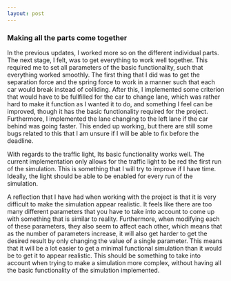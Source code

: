 ```yaml
---
layout: post
---
```


### Making all the parts come together

In the previous updates, I worked more so on the different individual parts. The next stage, I felt, was to get everything to work well together.
This required me to set all parameters of the basic functionality, such that everything worked smoothly. The first thing that I did was to get the separation force and the spring force to work in a manner such that each car would break instead of colliding. After this, I implemented some criterion that would have to be fullfilled for the car to change lane, which was rather hard to make it function as I wanted it to do, and something I feel can be improved, though it has the basic functionality required for the project. Furthermore, I implemented the lane changing to the left lane if the car behind was going faster. This ended up working, but there are still some bugs related to this that I am unsure if I will be able to fix before the deadline. 
  
With regards to the traffic light, Its basic functionality works well. The current implementation only allows for the traffic light to be red the first run of the simulation. This is something that I will try to improve if I have time. Ideally, the light should be able to be enabled for every run of the simulation. 

A reflection that I have had when working with the project is that it is very difficult to make the simulation appear realistic. It feels like there are too many different 
parameters that you have to take into account to come up with something that is similar to reality. Furthermore, when modifying each of these parameters, they also seem to affect
each other, which means that as the number of parameters increase, it will also get harder to get the desired result by only changing the value of a single parameter. This means 
that it will be a lot easier to get a minimal functional simulation than it would be to get it to appear realistic. This should be something to take into account when trying to 
make a simulation more complex, without having all the basic functionality of the simulation implemented.

